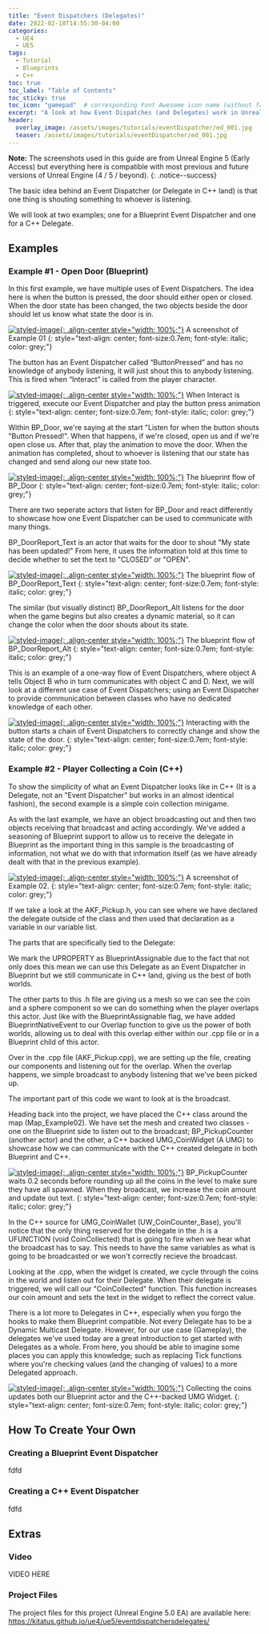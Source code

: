 ```yaml
---
title: "Event Dispatchers (Delegates)"
date: 2022-02-18T14:55:30-04:00
categories:
  - UE4
  - UE5
tags:
  - Tutorial
  - Blueprints
  - C++
toc: true
toc_label: "Table of Contents"
toc_sticky: true
toc_icon: "gamepad"  # corresponding Font Awesome icon name (without fa prefix)
excerpt: "A look at how Event Dispatches (and Delegates) work in Unreal Engine and how you can use them to handle communication between multiple actors."
header:
  overlay_image: /assets/images/tutorials/eventDispatcher/ed_001.jpg
  teaser: /assets/images/tutorials/eventDispatcher/ed_001.jpg
---
```


**Note:** The screenshots used in this guide are from Unreal Engine 5 (Early Access) but everything here is compatible with most previous and future versions of Unreal Engine (4 / 5 / beyond).
{: .notice--success}

The basic idea behind an Event Dispatcher (or Delegate in C++ land) is that one thing is shouting something to whoever is listening. 

We will look at two examples; one for a Blueprint Event Dispatcher and one for a C++ Delegate.

## Examples
### Example #1 - Open Door (Blueprint)
In this first example, we have multiple uses of Event Dispatchers. The idea here is when the button is pressed, the door should either open or closed. When the door state has been changed, the two objects beside the door should let us know what state the door is in.

[![styled-image](/assets/images/tutorials/eventDispatcher/ed_001.jpg "A screenshot of Example 01"){: .align-center style="width: 100%;"}](/assets/images/tutorials/eventDispatcher/ed_001.jpg)
A screenshot of Example 01
{: style="text-align: center; font-size:0.7em; font-style: italic; color: grey;"}

The button has an Event Dispatcher called “ButtonPressed” and has no knowledge of anybody listening, it will just shout this to anybody listening. This is fired when “Interact” is called from the player character.

[![styled-image](/assets/images/tutorials/eventDispatcher/ed_002.jpg "When Interact is triggered, execute our Event Dispatcher and play the button press animation"){: .align-center style="width: 100%;"}](/assets/images/tutorials/eventDispatcher/ed_002.jpg)
When Interact is triggered, execute our Event Dispatcher and play the button press animation
{: style="text-align: center; font-size:0.7em; font-style: italic; color: grey;"}

Within BP_Door, we're saying at the start "Listen for when the button shouts "Button Pressed!". When that happens, if we're closed, open us and if we're open close us. After that, play the animation to move the door. When the animation has completed, shout to whoever is listening that our state has changed and send along our new state too.

[![styled-image](/assets/images/tutorials/eventDispatcher/ed_003.jpg "The blueprint flow of BP_Door"){: .align-center style="width: 100%;"}](/assets/images/tutorials/eventDispatcher/ed_003.jpg)
The blueprint flow of BP_Door
{: style="text-align: center; font-size:0.7em; font-style: italic; color: grey;"}

There are two seperate actors that listen for BP_Door and react differently to showcase how one Event Dispatcher can be used to communicate with many things. 

BP_DoorReport_Text is an actor that waits for the door to shout "My state has been updated!" From here, it uses the information told at this time to decide whether to set the text to "CLOSED" or "OPEN".

[![styled-image](/assets/images/tutorials/eventDispatcher/ed_004.jpg "The blueprint flow of BP_DoorReport_Text"){: .align-center style="width: 100%;"}](/assets/images/tutorials/eventDispatcher/ed_004.jpg)
The blueprint flow of BP_DoorReport_Text
{: style="text-align: center; font-size:0.7em; font-style: italic; color: grey;"}

The similar (but visually distinct) BP_DoorReport_Alt listens for the door when the game begins but also creates a dynamic material, so it can change the color when the door shouts about its state. 

[![styled-image](/assets/images/tutorials/eventDispatcher/ed_005.jpg "The blueprint flow of BP_DoorReport_Alt"){: .align-center style="width: 100%;"}](/assets/images/tutorials/eventDispatcher/ed_005.jpg)
The blueprint flow of BP_DoorReport_Alt
{: style="text-align: center; font-size:0.7em; font-style: italic; color: grey;"}

This is an example of a one-way flow of Event Dispatchers, where object A tells Object B who in turn communicates with object C and D. Next, we will look at a different use case of Event Dispatchers; using an Event Dispatcher to provide communication between classes who have no dedicated knowledge of each other.

[![styled-image](/assets/images/tutorials/eventDispatcher/ed_006.jpg "Interacting with the button starts a chain of Event Dispatchers to correctly change and show the state of the door"){: .align-center style="width: 100%;"}](/assets/images/tutorials/eventDispatcher/ed_006.jpg)
Interacting with the button starts a chain of Event Dispatchers to correctly change and show the state of the door.
{: style="text-align: center; font-size:0.7em; font-style: italic; color: grey;"}

### Example #2 - Player Collecting a Coin (C++)
To show the simplicity of what an Event Dispatcher looks like in C++ (It is a Delegate, not an "Event Dispatcher" but works in an almost identical fashion), the second example is a simple coin collection minigame. 

As with the last example, we have an object broadcasting out and then two objects receiving that broadcast and acting accordingly. We've added a seasoning of Blueprint support to allow us to receive the delegate in Blueprint as the important thing in this sample is the broadcasting of information, not what we do with that information itself (as we have already dealt with that in the previous example).

[![styled-image](/assets/images/tutorials/eventDispatcher/ed_007.jpg "A screenshot of Example 02"){: .align-center style="width: 100%;"}](/assets/images/tutorials/eventDispatcher/ed_007.jpg)
A screenshot of Example 02.
{: style="text-align: center; font-size:0.7em; font-style: italic; color: grey;"}

If we take a look at the AKF_Pickup.h, you can see where we have declared the delegate outside of the class and then used that declaration as a variable in our variable list.

<script src="https://gist.github.com/KITATUS/24e5387fc95eb1d304307cc7c6369b74.js"></script>

The parts that are specifically tied to the Delegate:

<script src="https://gist.github.com/KITATUS/12b271322cab2c1f73af5b9486426a95.js"></script>

We mark the UPROPERTY as BlueprintAssignable due to the fact that not only does this mean we can use this Delegate as an Event Dispatcher in Blueprint but we still communicate in C++ land, giving us the best of both worlds.

The other parts to this .h file are giving us a mesh so we can see the coin and a sphere component so we can do something when the player overlaps this actor. Just like with the BlueprintAssignable flag, we have added BlueprintNativeEvent to our Overlap function to give us the power of both worlds, allowing us to deal with this overlap either within our .cpp file or in a Blueprint child of this actor.

Over in the .cpp file (AKF_Pickup.cpp), we are setting up the file, creating our components and listening out for the overlap. When the overlap happens, we simple broadcast to anybody listening that we've been picked up.

<script src="https://gist.github.com/KITATUS/1a07dd72021406934392f6e063d05109.js"></script>

The important part of this code we want to look at is the broadcast. 

<script src="https://gist.github.com/KITATUS/6119f638ba2962e22a2f0564959a5207.js"></script>

Heading back into the project, we have placed the C++ class around the map (Map_Example02). We have set the mesh and created two classes - one on the Blueprint side to listen out to the broadcast; BP_PickupCounter (another actor) and the other, a C++ backed UMG_CoinWidget (A UMG) to showcase how we can communicate with the C++ created delegate in both Blueprint and C++. 

[![styled-image](/assets/images/tutorials/eventDispatcher/ed_008.jpg "BP_PickupCounter waits 0.2 seconds before rounding up all the coins in the level to make sure they have all spawned. When they broadcast, we increase the coin amount and update out text"){: .align-center style="width: 100%;"}](/assets/images/tutorials/eventDispatcher/ed_008.jpg)
BP_PickupCounter waits 0.2 seconds before rounding up all the coins in the level to make sure they have all spawned. When they broadcast, we increase the coin amount and update out text.
{: style="text-align: center; font-size:0.7em; font-style: italic; color: grey;"}

In the C++ source for UMG_CoinWallet (UW_CoinCounter_Base), you'll notice that the only thing reserved for the delegate in the .h is a UFUNCTION (void CoinCollected) that is going to fire when we hear what the broadcast has to say. This needs to have the same variables as what is going to be broadcasted or we won't correctly recieve the broadcast.

<script src="https://gist.github.com/KITATUS/d1b19d5ab7b3016f62e0234c422565b3.js"></script>

Looking at the .cpp, when the widget is created, we cycle through the coins in the world and listen out for their Delegate. When their delegate is triggered, we will call our "CoinCollected" function. This function increases our coin amount and sets the text in the widget to reflect the correct value.

<script src="https://gist.github.com/KITATUS/a98a1168a08a29da057479fa77a1d3b6.js"></script>

There is a lot more to Delegates in C++, especially when you forgo the hooks to make them Blueprint compatible. Not every Delegate has to be a Dynamic Multicast Delegate. However, for our use case (Gameplay), the delegates we've used today are a great introduction to get started with Delegates as a whole. From here, you should be able to imagine some places you can apply this knowledge; such as replacing Tick functions where you're checking values (and the changing of values) to a more Delegated approach.

[![styled-image](/assets/images/tutorials/eventDispatcher/ed_010.jpg "Collecting the coins updates both our Blueprint actor and the C++-backed UMG Widget"){: .align-center style="width: 100%;"}](/assets/images/tutorials/eventDispatcher/ed_010.jpg)
Collecting the coins updates both our Blueprint actor and the C++-backed UMG Widget.
{: style="text-align: center; font-size:0.7em; font-style: italic; color: grey;"}

## How To Create Your Own
### Creating a Blueprint Event Dispatcher
fdfd

### Creating a C++ Event Dispatcher
fdfd

## Extras
### Video
VIDEO HERE

### Project Files
The project files for this project (Unreal Engine 5.0 EA) are available here: https://kitatus.github.io/ue4/ue5/eventdispatchersdelegates/